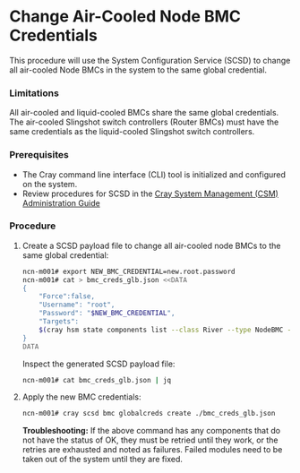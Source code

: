 # Change Air-Cooled Node BMC Credentials

This procedure will use the System Configuration Service (SCSD) to change all air-cooled Node BMCs in the system to the same global credential.

### Limitations

All air-cooled and liquid-cooled BMCs share the same global credentials. The air-cooled Slingshot switch controllers (Router BMCs) must have the same credentials as the liquid-cooled Slingshot switch controllers.

### Prerequisites

-   The Cray command line interface \(CLI\) tool is initialized and configured on the system.
-   Review procedures for SCSD in the [Cray System Management (CSM) Administration Guide](../index.md#system-configuration-service)

### Procedure

1.  Create a SCSD payload file to change all air-cooled node BMCs to the same global credential:
    ```bash
    ncn-m001# export NEW_BMC_CREDENTIAL=new.root.password
    ncn-m001# cat > bmc_creds_glb.json <<DATA
    {
        "Force":false,
        "Username": "root",
        "Password": "$NEW_BMC_CREDENTIAL",
        "Targets":
        $(cray hsm state components list --class River --type NodeBMC --format json | jq -r '[.Components[] | .ID]')
    }
    DATA
    ```

    Inspect the generated SCSD payload file:
    ```bash
    ncn-m001# cat bmc_creds_glb.json | jq
    ```

2.  Apply the new BMC credentials:
    ```bash
    ncn-m001# cray scsd bmc globalcreds create ./bmc_creds_glb.json
    ```

    **Troubleshooting:** If the above command has any components that do not have the status of OK, they must be retried until they work, or the retries are exhausted and noted as failures. Failed modules need to be taken out of the system until they are fixed.
